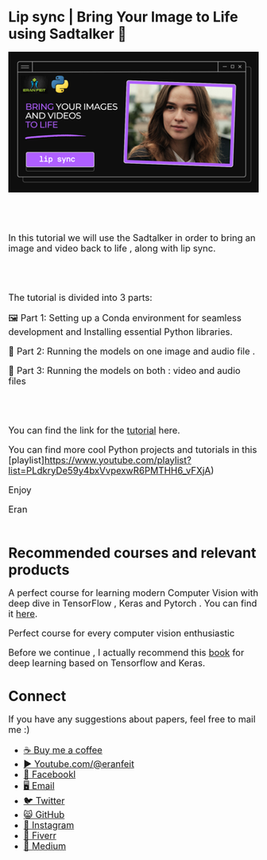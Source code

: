 # Lip sync | Bring Your Image to Life using Sadtalker 🌟

<p align="center">
  <img width="800" src="SadTalker - Bring Your Image to Life with Audio.png" "image">
</p>

##
<br/><br/> 

<font size= "4" >
In this tutorial we will use the Sadtalker in order to bring an image and video back to life , along with lip sync.

<br/><br/> 

The tutorial is divided into 3  parts:

🖼️ Part 1: Setting up a Conda environment for seamless development and Installing essential Python libraries.

🧠 Part 2: Running the models on one image and audio file .

🚀 Part 3: Running the models on both : video and audio files

<br/><br/> 

You can find the link for the [tutorial](https://youtu.be/dqkM0lxrruQ) here. 

You can find more cool Python projects and tutorials in this [playlist]https://www.youtube.com/playlist?list=PLdkryDe59y4bxVvpexwR6PMTHH6_vFXjA)

Enjoy

Eran
<br/><br/> 

</font>

# Recommended courses and relevant products 
<font size= "4" >

A perfect course for learning modern Computer Vision with deep dive in TensorFlow , Keras and Pytorch . You can find it [here](http://bit.ly/3HeDy1V).

Perfect course for every computer vision enthusiastic

Before we continue , I actually recommend this [book](https://amzn.to/3STWZ2N) for deep learning based on Tensorflow and Keras. 



</font>

# Connect

<font size= "4" >
If you have any suggestions about papers, feel free to mail me :)

- [☕ Buy me a coffee](https://ko-fi.com/eranfeit)
- [▶️ Youtube.com/@eranfeit](https://www.youtube.com/channel/UCTiWJJhaH6BviSWKLJUM9sg)
- [🐙 Facebookl](https://www.facebook.com/groups/3080601358933585)
- [🖥️ Email](mailto:feitgemel@gmail.com)
- [🐦 Twitter](https://twitter.com/eran_feit )
- [😸 GitHub](https://github.com/feitgemel)
- [📸 Instagram](https://www.instagram.com/eran_feit/)
- [🤝 Fiverr ](https://www.fiverr.com/s/mB3Pbb)
- [📝 Medium ](https://medium.com/@feitgemel)


</font>

